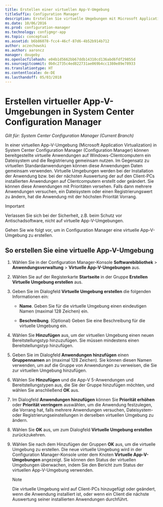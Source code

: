 ```yaml
---
title: Erstellen einer virtuellen App-V-Umgebung
titleSuffix: Configuration Manager
description: Erstellen Sie virtuelle Umgebungen mit Microsoft Application Virtualization, damit Apps Daten untereinander austauschen können.
ms.date: 10/06/2016
ms.prod: configuration-manager
ms.technology: configmgr-app
ms.topic: conceptual
ms.assetid: b6b86078-fcc4-46cf-87d6-4b52b914b712
author: aczechowski
ms.author: aaroncz
manager: dougeby
ms.openlocfilehash: e04b1d5662bb67ddb14310cd136abd6fdf29855d
ms.sourcegitcommit: 0b0c2735c4ed822731ae069b4cc1380e89e78933
ms.translationtype: HT
ms.contentlocale: de-DE
ms.lasthandoff: 05/03/2018
---
```

# <a name="create-app-v-virtual-environments-in-system-center-configuration-manager"></a>Erstellen virtueller App-V-Umgebungen in System Center Configuration Manager

*Gilt für: System Center Configuration Manager (Current Branch)*

In einer virtuellen App-V-Umgebung (Microsoft Application Virtualization) in System Center Configuration Manager (Configuration Manager) können bereitgestellte virtuelle Anwendungen auf Windows-Clientcomputern ein Dateisystem und die Registrierung gemeinsam nutzen. Im Gegensatz zu virtuellen Standardanwendungen können diese Anwendungen Daten gemeinsam verwenden. Virtuelle Umgebungen werden bei der Installation der Anwendung bzw. bei der nächsten Auswertung der auf den Client-PCs installierten Anwendungen auf Clientcomputern erstellt oder geändert. Sie können diese Anwendungen mit Prioritäten versehen. Falls dann mehrere Anwendungen versuchen, ein Dateisystem oder einen Registrierungswert zu ändern, hat die Anwendung mit der höchsten Priorität Vorrang.  

> [!IMPORTANT]  
>  Verlassen Sie sich bei der Sicherheit, z.B. beim Schutz vor Antischadsoftware, nicht auf virtuelle App-V-Umgebungen.  

 Gehen Sie wie folgt vor, um in Configuration Manager eine virtuelle App-V-Umgebung zu erstellen.  

## <a name="create-an-app-v-virtual-environment"></a>So erstellen Sie eine virtuelle App-V-Umgebung  

1.  Wählen Sie in der Configuration Manager-Konsole **Softwarebibliothek** > **Anwendungsverwaltung** > **Virtuelle App-V-Umgebungen** aus.  

3.  Wählen Sie auf der Registerkarte **Startseite** in der Gruppe **Erstellen** **Virtuelle Umgebung erstellen** aus.  

4.  Geben Sie im Dialogfeld **Virtuelle Umgebung erstellen** die folgenden Informationen ein:  

    -   **Name**.  Geben Sie für die virtuelle Umgebung einen eindeutigen Namen (maximal 128 Zeichen) ein.  

    -   **Beschreibung**. (Optional) Geben Sie eine Beschreibung für die virtuelle Umgebung ein.  

5.  Wählen Sie **Hinzufügen** aus, um der virtuellen Umgebung einen neuen Bereitstellungstyp hinzuzufügen. Sie müssen mindestens einen Bereitstellungstyp hinzufügen.  

6.  Geben Sie im Dialogfeld **Anwendungen hinzufügen** einen **Gruppennamen** an (maximal 128 Zeichen). Sie können diesen Namen verwenden, um auf die Gruppe von Anwendungen zu verweisen, die Sie zur virtuellen Umgebung hinzufügen.  

7.  Wählen Sie **Hinzufügen** und die App-V 5-Anwendungen und Bereitstellungstypen aus, die Sie der Gruppe hinzufügen möchten, und wählen Sie anschließend **OK** aus.  

8.  Im Dialogfeld **Anwendungen hinzufügen** können Sie **Priorität erhöhen** oder **Priorität verringern** auswählen, um die Anwendung festzulegen, die Vorrang hat, falls mehrere Anwendungen versuchen, Dateisystem- oder Registrierungseinstellungen in derselben virtuellen Umgebung zu ändern.  

9. Wählen Sie **OK** aus, um zum Dialogfeld **Virtuelle Umgebung erstellen** zurückzukehren.  

10. Wählen Sie nach dem Hinzufügen der Gruppen **OK** aus, um die virtuelle Umgebung zu erstellen. Die neue virtuelle Umgebung wird in der Configuration Manager-Konsole unter dem Knoten **Virtuelle App-V-Umgebungen** angezeigt. Sie können den Status der virtuellen Umgebungen überwachen, indem Sie den Bericht zum Status der virtuellen App-V-Umgebung verwenden.  

    > [!NOTE]  
    >  Die virtuelle Umgebung wird auf Client-PCs hinzugefügt oder geändert, wenn die Anwendung installiert ist, oder wenn ein Client die nächste Auswertung seiner installierten Anwendungen durchführt.  
